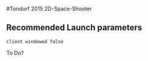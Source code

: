 #Tondorf 2015
2D-Space-Shooter

## Recommended Launch parameters
```
client windowed false
```


To Do?